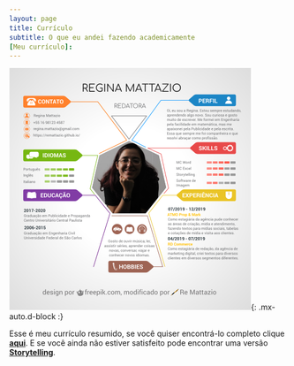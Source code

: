 ```yaml
---
layout: page
title: Currículo
subtitle: O que eu andei fazendo academicamente
[Meu currículo]:
---
```


![curriculo](/assets/img/curriculo-colorido.png){: .mx-auto.d-block :}

Esse é meu currículo resumido, se você quiser encontrá-lo completo clique [**aqui**](curriculocompleto.md). E se você ainda não estiver satisfeito pode encontrar uma versão [**Storytelling**](curriculostory.md).
